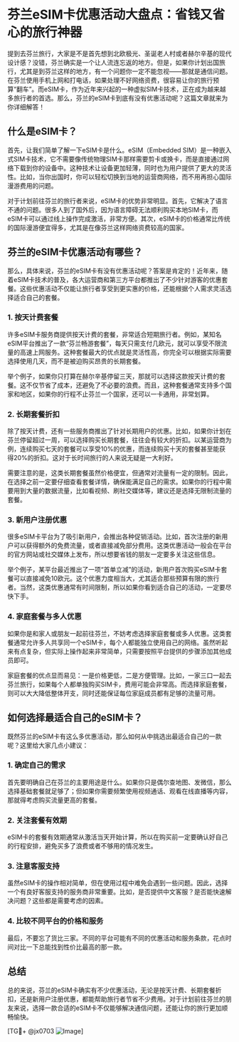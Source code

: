 # 芬兰eSIM卡优惠活动大盘点：省钱又省心的旅行神器

提到去芬兰旅行，大家是不是首先想到北欧极光、圣诞老人村或者赫尔辛基的现代设计感？没错，芬兰确实是一个让人流连忘返的地方。但是，如果你计划出国旅行，尤其是到芬兰这样的地方，有一个问题你一定不能忽视——那就是通信问题。在芬兰使用手机上网和打电话，如果处理不好网络资费，很容易让你的旅行预算“翻车”。而eSIM卡，作为近年来兴起的一种虚拟SIM卡技术，正在成为越来越多旅行者的首选。那么，芬兰的eSIM卡到底有没有优惠活动呢？这篇文章就来为你详细解答！

## 什么是eSIM卡？

首先，让我们简单了解一下eSIM卡是什么。eSIM（Embedded SIM）是一种嵌入式SIM卡技术，它不需要像传统物理SIM卡那样需要剪卡或换卡，而是直接通过网络下载到你的设备中。这种技术让设备更加轻薄，同时也为用户提供了更大的灵活性。比如，当你出国时，你可以轻松切换到当地的运营商网络，而不用再担心国际漫游费用的问题。

对于计划前往芬兰的旅行者来说，eSIM卡的优势非常明显。首先，它解决了语言不通的问题。很多人到了国外后，因为语言障碍无法顺利购买本地SIM卡，而eSIM卡可以通过线上操作完成激活，非常方便。其次，eSIM卡的价格通常比传统的国际漫游便宜得多，尤其是在像芬兰这样网络资费较高的国家。

## 芬兰的eSIM卡优惠活动有哪些？

那么，具体来说，芬兰的eSIM卡有没有优惠活动呢？答案是肯定的！近年来，随着eSIM卡技术的普及，各大运营商和第三方平台都推出了不少针对游客的优惠套餐。这些优惠活动不仅能让旅行者享受到更实惠的价格，还能根据个人需求灵活选择适合自己的套餐。

### 1. **按天计费套餐**

许多eSIM卡服务商提供按天计费的套餐，非常适合短期旅行者。例如，某知名eSIM平台推出了一款“芬兰畅游套餐”，每天只需支付几欧元，就可以享受不限流量的高速上网服务。这种套餐最大的优点就是灵活性高，你完全可以根据实际需要选择使用几天，而不是被迫购买昂贵的长期套餐。

举个例子，如果你只打算在赫尔辛基停留三天，那就可以选择这款按天计费的套餐。这不仅节省了成本，还避免了不必要的浪费。而且，这种套餐通常支持多个国家和地区，如果你的行程不止芬兰一个国家，还可以一卡通用，非常划算。

### 2. **长期套餐折扣**

除了按天计费，还有一些服务商推出了针对长期用户的优惠。比如，如果你计划在芬兰停留超过一周，可以选择购买长期套餐，往往会有较大的折扣。以某运营商为例，连续购买七天的套餐可以享受10%的优惠，而连续购买十天的套餐甚至能获得20%的折扣。这对于长时间旅行的人来说无疑是一大利好。

需要注意的是，这类长期套餐虽然价格便宜，但通常对流量有一定的限制。因此，在选择之前一定要仔细查看套餐详情，确保能满足自己的需求。如果你的行程中需要用到大量的数据流量，比如看视频、刷社交媒体等，建议还是选择无限制流量的套餐。

### 3. **新用户注册优惠**

很多eSIM卡平台为了吸引新用户，会推出各种促销活动。比如，首次注册的新用户可以获得额外的免费流量，或者直接减免部分费用。这类优惠活动一般会在平台的官方网站或社交媒体上发布，所以想要省钱的朋友一定要多关注这些信息。

举个例子，某平台最近推出了一项“首单立减”的活动，新用户首次购买eSIM卡套餐可以直接减免10欧元。这个优惠力度相当大，尤其适合那些预算有限的旅行者。当然，这类优惠通常有时间限制，所以如果你看到适合自己的活动，一定要尽快下手。

### 4. **家庭套餐与多人优惠**

如果你是和家人或朋友一起前往芬兰，不妨考虑选择家庭套餐或多人优惠。这类套餐通常允许多人共享同一个eSIM卡，每个人都能独立使用自己的网络。虽然听起来有点复杂，但实际上操作起来非常简单，只需要按照平台提供的步骤添加其他成员即可。

家庭套餐的优点显而易见：一是价格更低，二是方便管理。比如，一家三口一起去芬兰旅行，如果每个人都单独购买SIM卡，费用可能会非常高。而选择家庭套餐，则可以大大降低整体开支，同时还能保证每位家庭成员都有足够的流量可用。

## 如何选择最适合自己的eSIM卡？

既然芬兰的eSIM卡有这么多优惠活动，那么如何从中挑选出最适合自己的一款呢？这里给大家几点小建议：

### 1. 确定自己的需求

首先要明确自己在芬兰的主要用途是什么。如果你只是偶尔查地图、发微信，那么选择基础套餐就足够了；但如果你需要频繁使用视频通话、观看在线直播等内容，那就得考虑购买流量更高的套餐。

### 2. 关注套餐有效期

eSIM卡的套餐有效期通常从激活当天开始计算，所以在购买前一定要确认好自己的行程安排，避免买多了浪费或者不够用的情况发生。

### 3. 注意客服支持

虽然eSIM卡的操作相对简单，但在使用过程中难免会遇到一些问题。因此，选择一个有良好客服支持的服务商非常重要。比如，是否提供中文客服？是否能快速解决问题？这些都是需要考虑的因素。

### 4. 比较不同平台的价格和服务

最后，不要忘了货比三家。不同的平台可能有不同的优惠活动和服务条款，花点时间对比一下总能找到性价比最高的那一款。

## 总结

总的来说，芬兰的eSIM卡确实有不少优惠活动，无论是按天计费、长期套餐折扣，还是新用户注册优惠，都能帮助旅行者节省不少费用。对于计划前往芬兰的朋友来说，选择一款合适的eSIM卡不仅能够解决通信问题，还能让你的旅行更加顺畅愉快。

[TG💪+ @jx0703 ![Image](https://github.com/user-attachments/assets/dbca1d08-cadb-493c-b0ec-ad6f7a83f270)]